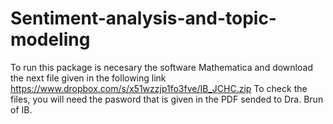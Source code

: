 # Sentiment-analysis-and-topic-modeling
To run this package is necesary the software Mathematica and download the next file given in the following link https://www.dropbox.com/s/x51wzzjp1fo3fve/IB_JCHC.zip To check the files, you will need the pasword that is given in the PDF sended to Dra. Brun of IB.
